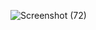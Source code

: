 ![Screenshot (72)](https://github.com/user-attachments/assets/15660269-01a4-4ce6-bb6d-6f77a35dd570)
